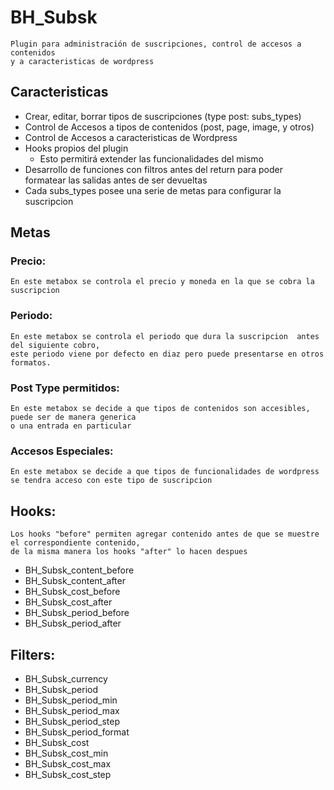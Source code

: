# BH_Subsk

    Plugin para administración de suscripciones, control de accesos a contenidos
    y a caracteristicas de wordpress

## Caracteristicas

- Crear, editar, borrar tipos de suscripciones (type post: subs_types)
- Control de Accesos a tipos de contenidos (post, page, image, y otros)
- Control de Accesos a caracteristicas de Wordpress
- Hooks propios del plugin
  - Esto permitirá extender las funcionalidades del mismo
- Desarrollo de funciones con filtros antes del return para poder formatear las salidas antes de ser devueltas
- Cada subs_types posee una serie de metas para configurar la suscripcion

## Metas

### Precio:

    En este metabox se controla el precio y moneda en la que se cobra la suscripcion

### Periodo:

    En este metabox se controla el periodo que dura la suscripcion  antes del siguiente cobro,
    este periodo viene por defecto en diaz pero puede presentarse en otros formatos.

### Post Type permitidos:

    En este metabox se decide a que tipos de contenidos son accesibles, puede ser de manera generica
    o una entrada en particular

### Accesos Especiales:

    En este metabox se decide a que tipos de funcionalidades de wordpress
    se tendra acceso con este tipo de suscripcion

## Hooks:

    Los hooks "before" permiten agregar contenido antes de que se muestre el correspondiente contenido,
    de la misma manera los hooks "after" lo hacen despues

- BH_Subsk_content_before
- BH_Subsk_content_after
- BH_Subsk_cost_before
- BH_Subsk_cost_after
- BH_Subsk_period_before
- BH_Subsk_period_after

## Filters:

- BH_Subsk_currency
- BH_Subsk_period
- BH_Subsk_period_min
- BH_Subsk_period_max
- BH_Subsk_period_step
- BH_Subsk_period_format
- BH_Subsk_cost
- BH_Subsk_cost_min
- BH_Subsk_cost_max
- BH_Subsk_cost_step
